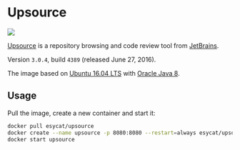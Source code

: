 # Upsource
[![](https://badge.imagelayers.io/esycat/upsource:latest.svg)](https://imagelayers.io/?images=esycat/upsource:latest 'Get your own badge on imagelayers.io')

[Upsource](https://jetbrains.com/upsource/) is a repository browsing and code review tool from [JetBrains](https://jetbrains.com/).

Version `3.0.4`, build `4389` (released June 27, 2016).

The image based on [Ubuntu 16.04 LTS](https://registry.hub.docker.com/u/esycat/java/) with [Oracle Java 8](https://registry.hub.docker.com/u/esycat/java/).

## Usage

Pull the image, create a new container and start it:

```bash
docker pull esycat/upsource
docker create --name upsource -p 8080:8080 --restart=always esycat/upsource
docker start upsource
```
